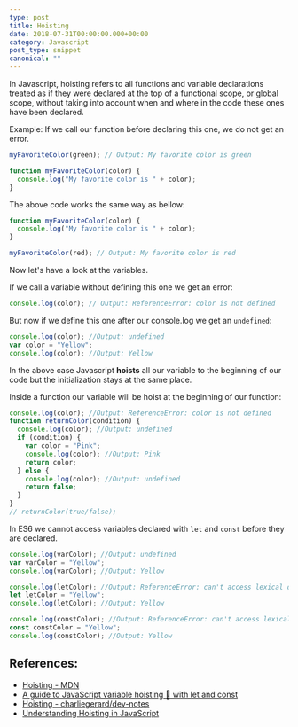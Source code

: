 ```yaml
---
type: post
title: Hoisting
date: 2018-07-31T00:00:00.000+00:00
category: Javascript
post_type: snippet
canonical: ""
---
```


In Javascript, hoisting refers to all functions and variable declarations treated as if they were declared at the top of a functional scope, or global scope, without taking into account when and where in the code these ones have been declared.

Example: If we call our function before declaring this one, we do not get an error.

```js
myFavoriteColor(green); // Output: My favorite color is green

function myFavoriteColor(color) {
  console.log("My favorite color is " + color);
}
```

The above code works the same way as bellow:

```js
function myFavoriteColor(color) {
  console.log("My favorite color is " + color);
}

myFavoriteColor(red); // Output: My favorite color is red
```

Now let's have a look at the variables.

If we call a variable without defining this one we get an error:

```js
console.log(color); // Output: ReferenceError: color is not defined
```

But now if we define this one after our console.log we get an `undefined`:

```js
console.log(color); //Output: undefined
var color = "Yellow";
console.log(color); //Output: Yellow
```

In the above case Javascript **hoists** all our variable to the beginning of our code but the initialization stays at the same place.

Inside a function our variable will be hoist at the beginning of our function:

```js
console.log(color); //Output: ReferenceError: color is not defined
function returnColor(condition) {
  console.log(color); //Output: undefined
  if (condition) {
    var color = "Pink";
    console.log(color); //Output: Pink
    return color;
  } else {
    console.log(color); //Output: undefined
    return false;
  }
}
// returnColor(true/false);
```

In ES6 we cannot access variables declared with `let` and `const` before they are declared.

```js
console.log(varColor); //Output: undefined
var varColor = "Yellow";
console.log(varColor); //Output: Yellow

console.log(letColor); //Output: ReferenceError: can't access lexical declaration `letColor' before initialization
let letColor = "Yellow";
console.log(letColor); //Output: Yellow

console.log(constColor); //Output: ReferenceError: can't access lexical declaration `constColor' before initialization
const constColor = "Yellow";
console.log(constColor); //Output: Yellow
```

## References:

- [Hoisting - MDN](https://developer.mozilla.org/en-US/docs/Glossary/Hoisting)
- [A guide to JavaScript variable hoisting 🚩 with let and const](https://medium.freecodecamp.org/what-is-variable-hoisting-differentiating-between-var-let-and-const-in-es6-f1a70bb43d)
- [Hoisting - charliegerard/dev-notes](https://github.com/charliegerard/dev-notes/blob/master/javascript/hoisting.md)
- [Understanding Hoisting in JavaScript](https://scotch.io/tutorials/understanding-hoisting-in-javascript)
